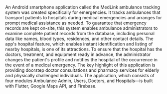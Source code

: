 An Android smartphone application called the MedLink ambulance tracking system was created specifically for emergencies.
It tracks ambulances that transport patients to hospitals during medical emergencies and arranges for prompt medical assistance as needed.
To guarantee that emergency records are kept on-site, this system enables ambulance administrators to examine complete patient records from the database, 
including personal data like names, blood types, residences, and other contact details. The app's hospital feature, 
which enables instant identification and listing of nearby hospitals, is one of its attractions. To ensure that the hospital has the doctors, treatment, 
and equipment ready in advance, the administrator changes the patient's profile and notifies the hospital of the occurrence in the event of a medical emergency.
The key highlight of this application is providing doorstep doctor consultations and pharmacy services for elderly and physically challenged individuals.
The application, which consists of four modules Ambulance Admin, Users, Doctors, and Hospitals—is built with Flutter, Google Maps API, and Firebase.
